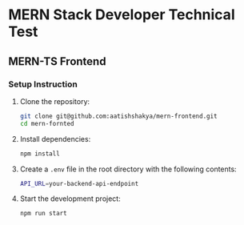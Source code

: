 # MERN Stack Developer Technical Test

## MERN-TS Frontend

### Setup Instruction

1. Clone the repository:

   ```bash
   git clone git@github.com:aatishshakya/mern-frontend.git
   cd mern-fornted

   ```

2. Install dependencies:

   ```bash
   npm install

   ```

3. Create a `.env` file in the root directory with the following contents:

   ```bash
   API_URL=your-backend-api-endpoint

   ```

4. Start the development project:

   ```bash
   npm run start

   ```
